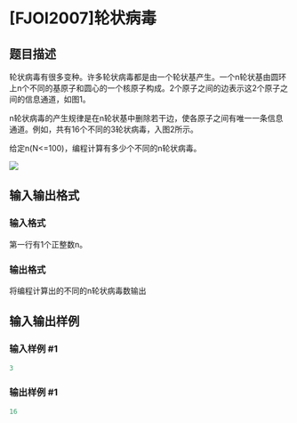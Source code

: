 # [FJOI2007]轮状病毒

## 题目描述

轮状病毒有很多变种。许多轮状病毒都是由一个轮状基产生。一个n轮状基由圆环上n个不同的基原子和圆心的一个核原子构成。2个原子之间的边表示这2个原子之间的信息通道，如图1。

n轮状病毒的产生规律是在n轮状基中删除若干边，使各原子之间有唯一一条信息通道。例如，共有16个不同的3轮状病毒，入图2所示。

给定n(N<=100)，编程计算有多少个不同的n轮状病毒。

![](https://cdn.luogu.com.cn/upload/pic/1408.png)

## 输入输出格式

### 输入格式

第一行有1个正整数n。

### 输出格式

将编程计算出的不同的n轮状病毒数输出

## 输入输出样例

### 输入样例 #1

```cpp
3

```
### 输出样例 #1

```cpp
16
```


